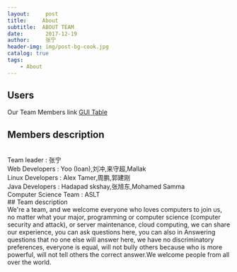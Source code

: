 ```yaml
---
layout:     post
title:     About
subtitle:  ABOUT TEAM
date:       2017-12-19
author:     张宁
header-img: img/post-bg-cook.jpg
catalog: true
tags:
    - About
---
```


## Users
Our Team Members link <a href='https://laboratory-blog.github.io/aboutf/about.html'>GUI Table</a>
## Members description
<br/>
Team leader : 张宁<br/>
Web Developers : Yoo (Ioan),刘冲,来守超,Mallak<br/>
Linux Developers : Alex Tamer,周鹏,郭建刚<br/>
Java Developers : Hadapad skshay,张旭东,Mohamed Samma<br/>
Computer Science Team : ASLT<br/>
## Team description
<br/>
We're a team, and we welcome everyone who loves computers to join us, no matter what your major, programming or computer science (computer security and attack), or server maintenance, cloud computing, we can share our experience, you can ask questions here, you can also in Answering questions that no one else will answer here, we have no discriminatory preferences, everyone is equal, will not bully others because who is more powerful, will not tell others the correct answer.We welcome people from all over the world.